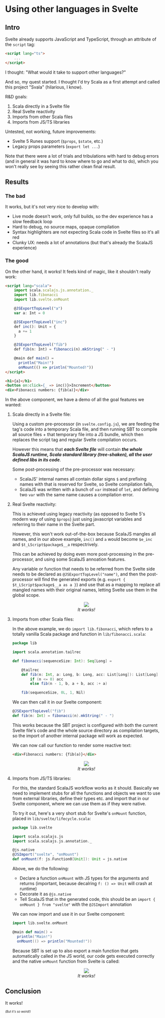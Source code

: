 # Using other languages in Svelte

## Intro

Svelte already supports JavaScript and TypeScript, through an attribute of the `script` tag:

```html
<script lang="ts">
    ...
</script>
```

I thought: "What would it take to support other languages?"

And so, my quest started. I thought I'd try Scala as a first attempt and called this project "Svala" (hilarious, I know).

R&D goals:
1. Scala directly in a Svelte file
2. Real Svelte reactivity
3. Imports from other Scala files
4. Imports from JS/TS libraries

Untested, not working, future improvements:
- Svelte 5 Runes support (`$props`, `$state`, etc.)
- Legacy props parameters (`export let ...`)

Note that there were a lot of trials and tribulations with hard to debug errors (and in general it was hard to know where to go and what to do), which you won't really see by seeing this rather clean final result.

## Results

### The bad

It works, but it's not very nice to develop with:
- Live mode doesn't work, only full builds, so the dev experience has a slow feedback loop
- Hard to debug, no source maps, opaque compilation
- Syntax highlighters are not expecting Scala code in Svelte files so it's all red
- Clunky UX: needs a lot of annotations (but that's already the ScalaJS experience)

### The good

On the other hand, it works! It feels kind of magic, like it shouldn't really work:

```html
<script lang="scala">
    import scala.scalajs.js.annotation._
    import lib.fibonacci
    import lib.svelte.onMount

    @JSExportTopLevel("a")
    var a: Int = 0

    @JSExportTopLevel("inc")
    def inc(): Unit = {
      a += 1
    }

    @JSExportTopLevel("fib")
    def fib(n: Int) = fibonacci(n).mkString(" - ")

    @main def main() =
      println("Main!")
      onMount(() => println("Mounted!"))
</script>

<h1>{a}</h1>
<button on:click={_ => inc()}>Increment</button>
<div>Fibonacci numbers: {fib(a)}</div>
```

In the above component, we have a demo of all the goal features we wanted:

1. Scala directly in a Svelte file:

    Using a custom pre-processor (in `svelte.config.js`), we are feeding the tag's code into a temporary Scala file, and then running SBT to compile all source files + that temporary file into a JS bundle, which then replaces the script tag and regular Svelte compilation occurs.

    However this means that _**each Svelte file**_ will contain _**the whole ScalaJS runtime, Scala standard library (tree-shaken), all the user defined libs in its code**_.

    Some post-processing of the pre-processor was necessary:
    - ScalaJS' internal names all contain dollar signs `$` and prefixing names with that is reserved for Svelte, so Svelte compilation fails,
    - ScalaJS was written with a bunch of `var` instead of `let`, and defining two `var` with the same name causes a compilation error.

2. Real Svelte reactivity:

    This is achieved using legacy reactivity (as opposed to Svelte 5's modern way of using `$props`) just using javascript variables and referring to their name in the Svelte part.

    However, this won't work out-of-the-box because ScalaJS mangles all names, and in our above example, `inc()` and `a` would become `$e_inc` and `$t_LScript$package$__a` respectrively.

    This can be achieved by doing even more post-processing in the pre-processor, and using some ScalaJS annoation features.

    Any variable or function that needs to be referred from the Svelte side needs to be declared as `@JSExportTopLevel("name")`, and then the post-processor will find the generated exports (e.g. `export { $t_LScript$package$__a as a }`) and use that as a mapping to replace all mangled names with their original names, letting Svelte use them in the global scope.

    <p align="center">
    <img src="reactivity.gif" />
    <br>
    <em>It works!</em>
    </p>

3. Imports from other Scala files:

    In the above example, we do `import lib.fibonacci`, which refers to a totally vanilla Scala package and function in `lib/fibonacci.scala`:

    ```scala
    package lib

    import scala.annotation.tailrec

    def fibonacci(sequenceSize: Int): Seq[Long] =

        @tailrec
        def fib(n: Int, a: Long, b: Long, acc: List[Long]): List[Long] =
            if (n <= 0) acc
            else fib(n - 1, b, a + b, acc :+ a)

        fib(sequenceSize, 0L, 1, Nil)
    ```

    We can then call it in our Svelte component:

    ```scala
    @JSExportTopLevel("fib")
    def fib(n: Int) = fibonacci(n).mkString(" - ")
    ```

    This works because the SBT project is configured with both the current Svelte file's code and the whole source directory as compilation targets, so the import of another internal package will work as expected.

    We can now call our function to render some reactive text:

    ```html
    <div>Fibonacci numbers: {fib(a)}</div>
    ```

    <p align="center">
    <img src="fib.gif" />
    <br>
    <em>It works!</em>
    </p>

4. Imports from JS/TS libraries:

    For this, the standard ScalaJS workflow works as it should. Basically we need to implement stubs for all the functions and objects we want to use from external libraries, define their types etc. and import that in our Svelte component, where we can use them as if they were native.

    To try it out, here's a very short stub for Svelte's `onMount` function, placed in `lib/svelte/lifecycle.scala`:

    ```scala
    package lib.svelte

    import scala.scalajs.js
    import scala.scalajs.js.annotation._

    @js.native
    @JSImport("svelte", "onMount")
    def onMount(f: js.Function0[Unit]): Unit = js.native
    ```

    Above, we do the following:
    - Declare a function `onMount` with JS types for the arguments and returns (important, because decalring `f: () => Unit` will crash at runtime)
    - Decorate it as `@js.native`
    - Tell ScalaJS that in the generated code, this should be an `import { onMount } from "svelte"` with the `@JSImport` annotation

    We can now import and use it in our Svelte component:

    ```scala
    import lib.svelte.onMount

    @main def main() =
      println("Main!")
      onMount(() => println("Mounted!"))
    ```

    Because SBT is set up to also export a main function that gets automatically called in the JS world, our code gets executed correctly and the native `onMount` function from Svelte is called:

    <p align="center">
    <img src="onMount.png"  />
    <br>
    <em>It works!</em>
    </p>

## Conclusion

It works!

<sub><sub><em>(But it's so weird!)</em></sub></sub>
